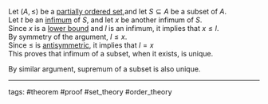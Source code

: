 Let $(A,\leq)$ be a [partially ordered set](partially%20ordered%20set.md),and let $S\subseteq A$ be a subset of $A$.  
Let $t$ be an [infimum](infimum%20and%20supremum%20of%20a%20subset.md) of $S$, and let $x$ be another infimum of $S$.  
Since $x$ is a [lower bound](lower%20and%20upper%20bounds%20of%20a%20subset.md) and $l$ is an infimum, it implies that $x\leq l$.  
By symmetry of the argument, $l\leq x$.  
Since $\leq$ is [antisymmetric](antisymmetric%20relation.md), it implies that $l=x$  
This proves that infimum of a subset, when it exists, is unique.

By similar argument, supremum of a subset is also unique.

---

tags: #theorem #proof #set_theory #order_theory

